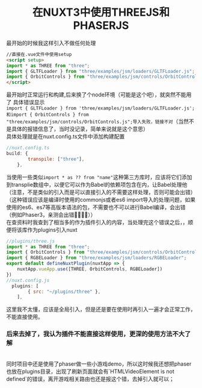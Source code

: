 # <center>在NUXT3中使用THREEJS和PHASERJS</center>
最开始的时候我这样引入不做任何处理
```html
//直接在.vue文件中使用setup
<script setup>
import * as THREE from "three";
import { GLTFLoader } from "three/examples/jsm/loaders/GLTFLoader.js";
import { OrbitControls } from "three/examples/jsm/controls/OrbitControls.js";
</script>
```
最开始时正常运行和构建,后来换了个node环境（可能是这个吧），就突然不能用了
具体错误显示<br/>`import { GLTFLoader } from 'three/examples/jsm/loaders/GLTFLoader.js'; 和import { OrbitControls } from "three/examples/jsm/controls/OrbitControls.js";导入失败，链接不对`（当然不是具体的报错信息了，当时没记录，简单来说就是这个意思）<br/>
具体处理就是在nuxt.config.ts文件中添加构建配置
```js
//nuxt.config.ts
build: {
        transpile: ["three"],
    },
```
当使用一些类似`import * as ?? from "name"`这种第三方库时，应该将它们添加到transplie数组中，以便它可以作为Babel的依赖项包含在内，让Babel处理他（注意，不是类似的引入而是可以直接引入的不需要这样处理，否则可能会出错）
（这种错误应该是编译时使用的commonjs或者es6 import导入的处理问题，如果使用的es6、es7等高版本语法的包，不需要也不可以进行Babel编译，会出错（例如Phaser3，亲测会出错😵‍💫😵‍💫））
<br/>
在查资料时我查到了相当多的作为插件引入的内容，当处理完这个错误之后，，顺便将该库作为plugins引入nuxt

```js
//plugins/three.js
import * as THREE from "three";
import { OrbitControls } from "three/examples/jsm/controls/OrbitControls";
import { RGBELoader } from "three/examples/jsm/loaders/RGBELoader";
export default defineNuxtPlugin(nuxtApp => {
    nuxtApp.vueApp.use([THREE, OrbitControls, RGBELoader])
})
//nuxt.config.js
  plugins: [
        { src: "~/plugins/three" },
    ],
```
这里我不太懂，应该是全局引入，但是还是要在使用时再引入一遍才会正常工作，不能直接使用。
### 后来去掉了，我认为插件不能直接这样使用，更深的使用方法不大了解
<br/>
同时项目中还是使用了phaser做一些小游戏demo，所以这时候我还想把phaser也放在plugins目录，出现了刷新页面就会有`HTMLVideoElement is not defined`的错误，离开游戏相关路由也还是报这个错，去掉引入就可以；